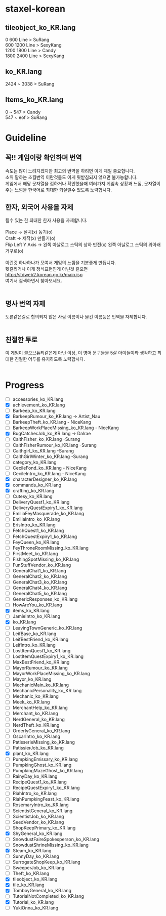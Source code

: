 # staxel-korean
## tileobject_ko_KR.lang<br>
0 600 Line >  SuRang<br>
600 1200 Line > SexyKang<br>
1200 1800 Line > Candy<br>
1800 2400 Line > SexyKang<br>
## ko_KR.lang
2424 ~ 3038 > SuRang
## Items_ko_KR.lang<br>
0 ~ 547 > Candy<br>
547 ~ eof > SuRang<br>

# Guideline
## 꼭!! 게임이랑 확인하며 번역
속도는 많이 느려지겠지만 최고의 번역을 하려면 이게 제일 중요합니다. <br>
소위 말하는 초월번역 이란것들도 이게 뒷받침되지 않으면 불가능합니다. <br>
게임에서 해당 문자열을 접하거나 확인했을때 여러가지 게임속 상황과 느낌, 문자열이 주는 느낌을 한국어로 최대한 되살릴수 있도록 노력합시다. <br>

## 한자, 외국어 사용을 자제
될수 있는 한 최대한 한자 사용을 자제합니다. <br><br>
Place -> 설치(x) 놓기(o) <br>
Craft -> 제작(x) 만들기(o) <br>
Flip Left Y Axis -> 왼쪽 아날로그 스틱의 상하 반전(x) 왼쪽 아날로그 스틱의 위아래 거꾸로(o) <br><br>
이런것 하나하나가 모여서 게임의 느낌을 기분좋게 만듭니다. <br>
헷갈리거나 이게 정식표현인게 아닌것 같으면 <br>
http://stdweb2.korean.go.kr/main.jsp <br>
여기서 검색하면서 찾아보세요. <br><br>

## 명사 번역 자제 <br>
토론같은걸로 합의되지 않은 사람 이름이나 물건 이름등은 번역을 자제합니다. <br><br>

## 친절한 투로 <br>
이 게임이 콜오브듀티같은게 아닌 이상, 이 영어 문구들을 5살 아이들이라 생각하고 최대한 친절한 어투를 유지하도록 노력합시다. <br><br>

# Progress
- [ ] accessories_ko_KR.lang
- [X] achievement_ko_KR.lang
- [ ] Barkeep_ko_KR.lang
- [X] BarkeepRumour_ko_KR.lang -> Artist_Nau
- [ ] BarkeepTheft_ko_KR.lang - NiceKang
- [ ] BarkeepWorkPlaceMissing_ko_KR.lang - NiceKang
- [X] BugCatcherJob_ko_KR.lang -> Dalrae
- [ ] CaithFisher_ko_KR.lang -Surang
- [ ] CaithFisherRumour_ko_KR.lang -Surang
- [ ] Caithgirl_ko_KR.lang -Surang
- [ ] CaithGirlWinter_ko_KR.lang -Surang
- [ ] category_ko_KR.lang
- [ ] CecileFond_ko_KR.lang - NiceKang
- [ ] CecileIntro_ko_KR.lang - NiceKang
- [X] characterDesigner_ko_KR.lang
- [X] commands_ko_KR.lang
- [X] crafting_ko_KR.lang
- [ ] Cutesy_ko_KR.lang
- [ ] DeliveryQuest1_ko_KR.lang
- [ ] DeliveryQuestExpiry1_ko_KR.lang
- [ ] EmiliaFeyMasquerade_ko_KR.lang
- [ ] EmiliaIntro_ko_KR.lang
- [ ] ErisIntro_ko_KR.lang
- [ ] FetchQuest1_ko_KR.lang
- [ ] FetchQuestExpiry1_ko_KR.lang
- [ ] FeyQueen_ko_KR.lang
- [ ] FeyThroneRoomMissing_ko_KR.lang
- [ ] FirstMeet_ko_KR.lang
- [ ] FishingSpotMissing_ko_KR.lang
- [ ] FunStuffVendor_ko_KR.lang
- [ ] GeneralChat1_ko_KR.lang
- [ ] GeneralChat2_ko_KR.lang
- [ ] GeneralChat3_ko_KR.lang
- [ ] GeneralChat4_ko_KR.lang
- [ ] GeneralChat5_ko_KR.lang
- [ ] GenericResponses_ko_KR.lang
- [ ] HowAreYou_ko_KR.lang
- [X] items_ko_KR.lang 
- [ ] JamieIntro_ko_KR.lang
- [X] ko_KR.lang
- [ ] LeavingTownGeneric_ko_KR.lang
- [ ] LeifBase_ko_KR.lang
- [ ] LeifBestFriend_ko_KR.lang
- [ ] LeifIntro_ko_KR.lang
- [ ] LostItemQuest1_ko_KR.lang
- [ ] LostItemQuestExpiry1_ko_KR.lang
- [ ] MaxBestFriend_ko_KR.lang
- [ ] MayorRumour_ko_KR.lang
- [ ] MayorWorkPlaceMissing_ko_KR.lang
- [ ] Mayor_ko_KR.lang
- [ ] MechanicMain_ko_KR.lang
- [ ] MechanicPersonality_ko_KR.lang
- [ ] Mechanic_ko_KR.lang
- [ ] Meek_ko_KR.lang
- [ ] MerchantHelp_ko_KR.lang
- [ ] Merchant_ko_KR.lang
- [ ] NerdGeneral_ko_KR.lang
- [ ] NerdTheft_ko_KR.lang
- [ ] OrderlyGeneral_ko_KR.lang
- [ ] OscarIntro_ko_KR.lang
- [ ] PatisserieMissing_ko_KR.lang
- [ ] PatissierJob_ko_KR.lang
- [X] plant_ko_KR.lang 
- [ ] PumpkingEmissary_ko_KR.lang
- [ ] PumpkingGhost_ko_KR.lang
- [ ] PumpkingMazeGhost_ko_KR.lang
- [ ] RainyDay_ko_KR.lang
- [ ] RecipeQuest1_ko_KR.lang
- [ ] RecipeQuestExpiry1_ko_KR.lang
- [ ] RiahIntro_ko_KR.lang
- [ ] RiahPumpkingFeast_ko_KR.lang
- [ ] RosemaryIntro_ko_KR.lang
- [ ] ScientistGeneral_ko_KR.lang
- [ ] ScientistJob_ko_KR.lang
- [ ] SeedVendor_ko_KR.lang
- [ ] ShopKeepPrimary_ko_KR.lang
- [X] ShyGeneral_ko_KR.lang
- [ ] SnowdustFaireSpokesperson_ko_KR.lang
- [ ] SnowdustShrineMissing_ko_KR.lang
- [X] Steam_ko_KR.lang
- [ ] SunnyDay_ko_KR.lang
- [ ] SurrogateShopKeep_ko_KR.lang
- [ ] SweeperJob_ko_KR.lang
- [ ] Theft_ko_KR.lang
- [X] tileobject_ko_KR.lang
- [X] tile_ko_KR.lang
- [X] TomboyGeneral_ko_KR.lang 
- [ ] TutorialNotCompleted_ko_KR.lang
- [X] Tutorial_ko_KR.lang
- [ ] YukiOnna_ko_KR.lang
